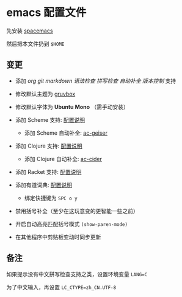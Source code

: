 emacs 配置文件
==============

先安装 [spacemacs](https://github.com/syl20bnr/spacemacs)

然后把本文件扔到 `$HOME`

变更
----

- 添加 *org* *git* *markdown* *语法检查* *拼写检查* *自动补全* *版本控制* 支持

- 修改默认主题为 [gruvbox](https://github.com/greduan/emacs-theme-gruvbox)

- 修改默认字体为 **Ubuntu Mono** （需手动安装）

- 添加 Scheme 支持:
  [配置说明](https://github.com/syl20bnr/spacemacs/blob/531ec8e2c94bbb228ba4655b6d0f16d32dab9d9b/layers/%2Blang/scheme/README.org)
  - 添加 Scheme 自动补全: [ac-geiser](https://github.com/xiaohanyu/ac-geiser)
  
- 添加 Clojure 支持:
  [配置说明](https://github.com/syl20bnr/spacemacs/blob/f49792e1206895b7440e24c8193ac5af6c5548c7/layers/%2Blang/clojure/README.org)
  - 添加 Clojure 自动补全: [ac-cider](https://github.com/clojure-emacs/ac-cider)

- 添加 Racket 支持:
  [配置说明](https://github.com/syl20bnr/spacemacs/tree/27599e00c627217070bec603684b2c1989fd6dd9/layers/%2Blang/racket)

- 添加有道词典: [配置说明](https://github.com/syl20bnr/spacemacs/blob/f49792e1206895b7440e24c8193ac5af6c5548c7/layers/chinese)
  - 绑定快捷键为 `SPC o y`
  
- 禁用括号补全（至少在这玩意变的更智能一些之前）

- 开启自动高亮匹配括号模式 `(show-paren-mode)`

- 在其他程序中剪贴板变动时同步更新

备注
----

如果提示没有中文拼写检查支持之类，设置环境变量 `LANG=C`

为了中文输入，再设置 `LC_CTYPE=zh_CN.UTF-8`
